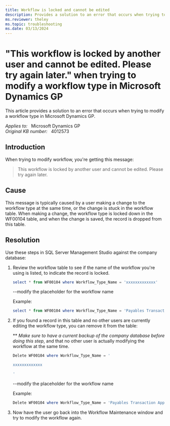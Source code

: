 ```yaml
---
title: Workflow is locked and cannot be edited
description: Provides a solution to an error that occurs when trying to modify a workflow type in Microsoft Dynamics GP.
ms.reviewer: theley
ms.topic: troubleshooting
ms.date: 03/13/2024
---
```

# "This workflow is locked by another user and cannot be edited. Please try again later." when trying to modify a workflow type in Microsoft Dynamics GP

This article provides a solution to an error that occurs when trying to modify a workflow type in Microsoft Dynamics GP.

_Applies to:_ &nbsp; Microsoft Dynamics GP  
_Original KB number:_ &nbsp; 4012573

## Introduction

When trying to modify workflow, you're getting this message:  

> This workflow is locked by another user and cannot be edited. Please try again later.

## Cause

This message is typically caused by a user making a change to the workflow type at the same time, or the change is stuck in the workflow table. When making a change, the workflow type is locked down in the WF00104 table, and when the change is saved, the record is dropped from this table.

## Resolution

Use these steps in SQL Server Management Studio against the company database:

1. Review the workflow table to see if the name of the workflow you're using is listed, to indicate the record is locked.

    ```powershell
    select * from WF00104 where Workflow_Type_Name = 'xxxxxxxxxxxxx'
    ```

    --modify the placeholder for the workflow name

    Example:

    ```powershell
    select * from WF00104 where Workflow_Type_Name = 'Payables Transaction Approval'
    ```

2. If you found a record in this table and no other users are currently editing the workflow type, you can remove it from the table:

    ** *Make sure to have a current backup of the company database before doing this step*, and that no other user is actually modifying the workflow at the same time.

    ```powershell
    Delete WF00104 where Workflow_Type_Name = '
    
    xxxxxxxxxxxxx
    
    '
    ```

    --modify the placeholder for the workflow name

    Example:

    ```powershell
    Delete WF00104 where Workflow_Type_Name = 'Payables Transaction Approval'
    ```

3. Now have the user go back into the Workflow Maintenance window and try to modify the workflow again.
